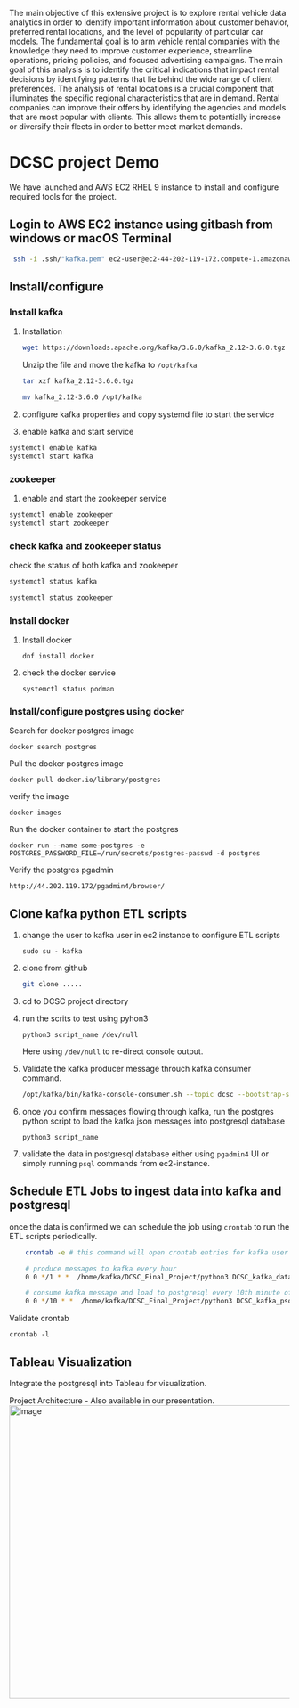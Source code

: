The main objective of this extensive project is to explore rental vehicle data analytics in order to identify important information about customer behavior, 
preferred rental locations, and the level of popularity of particular car models. 
The fundamental goal is to arm vehicle rental companies with the knowledge they need to improve customer experience, streamline operations, pricing policies, 
and focused advertising campaigns.
The main goal of this analysis is to identify the critical indications that impact rental decisions by identifying patterns that lie behind 
the wide range of client preferences.
The analysis of rental locations is a crucial component that illuminates the specific regional characteristics that are in demand.
Rental companies can improve their offers by identifying the agencies and models that are most popular with clients. 
This allows them to potentially increase or diversify their fleets in order to better meet market demands.

# DCSC project Demo

We have launched and AWS EC2 RHEL 9 instance to install and configure required tools for the project.

## Login to AWS EC2 instance using gitbash from windows or macOS Terminal

```bash
 ssh -i .ssh/"kafka.pem" ec2-user@ec2-44-202-119-172.compute-1.amazonaws.com
```

## Install/configure

### Install kafka

1. Installation

   ```bash
   wget https://downloads.apache.org/kafka/3.6.0/kafka_2.12-3.6.0.tgz
   ```

   Unzip the file and move the kafka to `/opt/kafka`

   ```bash
   tar xzf kafka_2.12-3.6.0.tgz

   mv kafka_2.12-3.6.0 /opt/kafka
   ```

2. configure kafka properties and copy systemd file to start the service

3. enable kafka and start service

```bash
systemctl enable kafka
systemctl start kafka
```

### zookeeper

1. enable and start the zookeeper service

```bash
systemctl enable zookeeper
systemctl start zookeeper
```

### check kafka and zookeeper status

check the status of both kafka and zookeeper

```bash
systemctl status kafka

systemctl status zookeeper

```

### Install docker

1. Install docker

   `dnf install docker`

2. check the docker service

   `systemctl status podman`

### Install/configure postgres using docker

Search for docker postgres image

`docker search postgres`

Pull the docker postgres image

`docker pull docker.io/library/postgres`

verify the image

`docker images`

Run the docker container to start the postgres

`docker run --name some-postgres -e POSTGRES_PASSWORD_FILE=/run/secrets/postgres-passwd -d postgres`

Verify the postgres pgadmin

```
http://44.202.119.172/pgadmin4/browser/
```

## Clone kafka python ETL scripts

1. change the user to kafka user in ec2 instance to configure ETL scripts

   `sudo su - kafka`

2. clone from github

   ```bash
   git clone .....
   ```

3. cd to DCSC project directory

4. run the scrits to test using pyhon3

   `python3 script_name /dev/null`

   Here using `/dev/null` to re-direct console output.

5. Validate the kafka producer message throuch kafka consumer command.

   ```bash
   /opt/kafka/bin/kafka-console-consumer.sh --topic dcsc --bootstrap-server localhost:9092 --from-beginning
   ```

6. once you confirm messages flowing through kafka, run the postgres python script to load the kafka json messages into postgresql database

   `python3 script_name`

7. validate the data in postgresql database either using `pgadmin4` UI or simply running `psql` commands from ec2-instance.

## Schedule ETL Jobs to ingest data into kafka and postgresql

once the data is confirmed we can schedule the job using `crontab` to run the ETL scripts periodically.

```bash
    crontab -e # this command will open crontab entries for kafka user

    # produce messages to kafka every hour
    0 0 */1 * *  /home/kafka/DCSC_Final_Project/python3 DCSC_kafka_data_producer.py /dev/null

    # consume kafka message and load to postgresql every 10th minute of hour
    0 0 */10 * *  /home/kafka/DCSC_Final_Project/python3 DCSC_kafka_psql.py /dev/null
```

Validate crontab

`crontab -l`

## Tableau Visualization
Integrate the postgresql into Tableau for visualization.


Project Architecture - Also available in our presentation.
<img width="527" alt="image" src="https://github.com/AkithaPinisetti2107/DCSC_Final_Project/assets/152043128/0879e9a8-d545-4377-a935-dce7c6e9ee8d">
